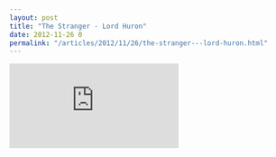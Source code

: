 ```yaml
---
layout: post
title: "The Stranger - Lord Huron"
date: 2012-11-26 0
permalink: "/articles/2012/11/26/the-stranger---lord-huron.html"
---
```


<iframe src="https://embed.spotify.com/?uri=spotify:track:3XjsdEun6XcO2Gs4lJCueH" class="spotify" frameborder="0" allowtransparency="true"></iframe>
